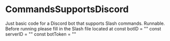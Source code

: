 # CommandsSupportsDiscord
Just basic code for a Discord bot that supports Slash commands.
Runnable.
Before running please fill in the Slash file located at
const botID = ""
const serverID = ""
const botToken = ""
